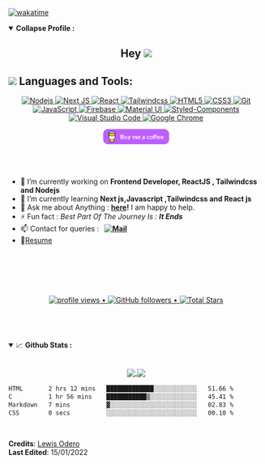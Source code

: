 [![wakatime](https://wakatime.com/badge/user/24501160-254d-46ce-936b-adf8d527d84f.svg)](https://wakatime.com/@24501160-254d-46ce-936b-adf8d527d84f)
<details open="">
<summary>
  <g-emoji class="g-emoji" alias="chart_with_upwards_trend" fallback-src="https://github.githubassets.com/images/icons/emoji/unicode/1f4c8.png"</g-emoji> 
  <strong>Collapse Profile : </strong>
</summary>
<h2 align="center">Hey  <a href="#"><img src="https://media.giphy.com/media/hvRJCLFzcasrR4ia7z/giphy.gif" width="25px"></a></h2>


## <img src="https://media.giphy.com/media/1ynCEtlgMPAeNAqdnu/giphy.gif" width="25"> Languages and Tools:
<p align='center' >
   <a href="#"> 
   <img alt="Nodejs" src="https://img.shields.io/badge/Node.js-339933?style=for-the-badge&logo=nodedotjs&logoColor=white" />
  <img alt="Next JS" src="https://img.shields.io/badge/-Next_JS-000000?style=for-the-badge&logo=nextjs&logoColor=white" />
 <img alt="React" src="https://img.shields.io/badge/React-20232A?style=for-the-badge&logo=react&logoColor=61DAFB" /> 
  <img alt="Tailwindcss" src="https://img.shields.io/badge/-Tailwindcss-00E719?style=for-the-badge&logo=tailwindcss&logoColor=white" /> 
    <img alt="HTML5" src="https://img.shields.io/badge/HTML5-E34F26?style=for-the-badge&logo=html5&logoColor=white" /> 
    <img alt="CSS3" src="https://img.shields.io/badge/CSS3-1572B6?style=for-the-badge&logo=css3&logoColor=white" /> 
    <img alt="Git" src="https://img.shields.io/badge/Git-F05032?style=for-the-badge&logo=git&logoColor=white" /> 
   <img alt="JavaScript" src="https://img.shields.io/badge/JavaScript-F7DF1E?style=for-the-badge&logo=javascript&logoColor=black" /> 
    <img alt="Firebase" src="https://img.shields.io/badge/firebase-ffca28?style=for-the-badge&logo=firebase&logoColor=black" /> 
   <img alt="Material UI" src="https://img.shields.io/badge/Material--UI-0081CB?style=for-the-badge&logo=material-ui&logoColor=white" /> 
    <img alt="Styled-Components" src="https://img.shields.io/badge/styled--components-DB7093?style=for-the-badge&logo=styled-components&logoColor=white" /> 
    <img alt="Visual Studio Code" src="https://img.shields.io/badge/Visual_Studio_Code-0078D4?style=for-the-badge&logo=visual%20studio%20code&logoColor=white" /> 
    <img alt="Google Chrome" src="https://img.shields.io/badge/Google_chrome-4285F4?style=for-the-badge&logo=Google-chrome&logoColor=white" />
   </a>
 </p>

<p align="center">
 <a href="https://www.buymeacoffee.com/levos_snr"><img height="30" src="https://github.com/levos-snr/levos-snr/blob/master/icon/buy-me-a-coffee.png?raw=true"></a>
</p>

  <br/>

<br />

<p align="right">

- 🔭 I’m currently working on **Frontend Developer, ReactJS , Tailwindcss and Nodejs**
- 🌱 I’m currently learning **Next js,Javascript ,Tailwindcss and React js**
- 💬 Ask me about Anything : **[here](https://github.com/levos-snr/levos-snr/issues)!** I am happy to help.
- ⚡ Fun fact : *Best Part Of The Journey Is : **It Ends***
- 📫 Contact for queries : **&nbsp;&nbsp;<a href="mailto:lewisodero27@gmail.com"><img alt="Mail" src="https://img.shields.io/badge/Gmail-D14836?style=for-the-badge&logo=gmail&logoColor=white)](mailto:lewisodero27@gmail.com" /></a>&nbsp;&nbsp;**
- 📝[Resume](https://www.linkedin.com/in/lewis-odero-developer)
</p>
<br/>
  
  #
  #
  
<br/>
<p align="center">
   <a href="#">
  <img src="https://gpvc.arturio.dev/levos-snr" alt="profile views"> •  
  <img alt="GitHub followers" src="https://img.shields.io/github/followers/levos-snr?label=Followers&style=social"> •   
  <img src="https://img.shields.io/github/stars/levos-snr?label=Stars" alt="Total Stars">
   </a>
  </p>
<br/>
  
  #
  #

<details open="">
<summary>
  <g-emoji class="g-emoji" alias="chart_with_upwards_trend" fallback-src="https://github.githubassets.com/images/icons/emoji/unicode/1f4c8.png">📈</g-emoji> 
  <strong>Github Stats : </strong>
</summary>
</br>
  
<p align="center">
  <a href="https://github.com/levos-snr">
    <img align="center" src="https://github-readme-stats.vercel.app/api?username=levos-snr&show_icons=true&hide_border=true&title_color=94b4a4&amp&icon_color=FFFFFF&amp&text_color=FFFFFF&amp&bg_color=000000&count_private=true&include_all_commits=true"/>
  </a>
  <img align="center" src="https://github-readme-streak-stats.herokuapp.com?user=levos-snr&theme=nightowl&hide_border=true&border_radius=4.1" />

</p>
       
 <!--START_SECTION:waka-->

```text
HTML       2 hrs 12 mins   █████████████░░░░░░░░░░░░   51.66 %
C          1 hr 56 mins    ███████████▒░░░░░░░░░░░░░   45.41 %
Markdown   7 mins          ▓░░░░░░░░░░░░░░░░░░░░░░░░   02.83 %
CSS        0 secs          ░░░░░░░░░░░░░░░░░░░░░░░░░   00.10 %
```

<!--END_SECTION:waka-->
 
</details>
<br>

  
  
  
**Credits**: [Lewis Odero](https://github.com/levos-snr/) <br>
**Last Edited**: 15/01/2022
</p>



